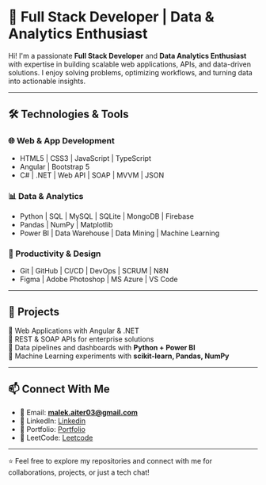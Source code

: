 # 🚀 Full Stack Developer | Data & Analytics Enthusiast  

Hi! I'm a passionate **Full Stack Developer** and **Data Analytics Enthusiast** with expertise in building scalable web applications, APIs, and data-driven solutions. I enjoy solving problems, optimizing workflows, and turning data into actionable insights.  

---

## 🛠️ Technologies & Tools  

### 🌐 Web & App Development  
- HTML5 | CSS3 | JavaScript | TypeScript  
- Angular | Bootstrap 5  
- C# | .NET | Web API | SOAP | MVVM | JSON  

### 📊 Data & Analytics  
- Python | SQL | MySQL | SQLite | MongoDB | Firebase  
- Pandas | NumPy | Matplotlib  
- Power BI | Data Warehouse | Data Mining | Machine Learning  

### 🎨 Productivity & Design  
- Git | GitHub | CI/CD | DevOps | SCRUM | N8N  
- Figma | Adobe Photoshop | MS Azure | VS Code  

---

## 📌 Projects  
🔹 Web Applications with Angular & .NET  
🔹 REST & SOAP APIs for enterprise solutions  
🔹 Data pipelines and dashboards with **Python + Power BI**  
🔹 Machine Learning experiments with **scikit-learn, Pandas, NumPy**  

---

## 📫 Connect With Me  

- 📧 Email: **malek.aiter03@gmail.com**  
- 💼 LinkedIn: [Linkedin](https://www.linkedin.com/in/malek-aiter/)  
- 📝 Portfolio: [Portfolio](https://malek-aiter.web.app/)  
- 🧩 LeetCode: [Leetcode](https://leetcode.com/u/Malek04)  

---

⭐️ Feel free to explore my repositories and connect with me for collaborations, projects, or just a tech chat!
